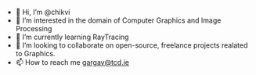 - 👋 Hi, I’m @chikvi
- 👀 I’m interested in the domain of Computer Graphics and Image Processing
- 🌱 I’m currently learning RayTracing
- 💞️ I’m looking to collaborate on open-source, freelance projects realated to Graphics.
- 📫 How to reach me gargav@tcd.ie

<!---
chikvi/chikvi is a ✨ special ✨ repository because its `README.md` (this file) appears on your GitHub profile.
You can click the Preview link to take a look at your changes.
--->

